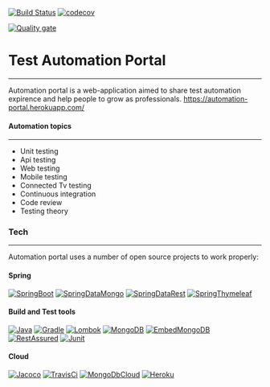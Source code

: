 [![Build Status](https://travis-ci.org/klindziukp/automation-portal.svg?branch=master)](https://travis-ci.org/klindziukp/automation-portal)
[![codecov](https://codecov.io/gh/klindziukp/automation-portal/branch/master/graph/badge.svg?token=etQz2ItWW9)](https://codecov.io/gh/klindziukp/automation-portal)

[![Quality gate](https://sonarcloud.io/api/project_badges/quality_gate?project=com.dandelion%3Aautomation-portal)](https://sonarcloud.io/dashboard?id=com.dandelion%3Aautomation-portal)


# Test Automation Portal 
---
Automation portal is a web-application aimed to share test automation expirence and help people to grow as professionals.
https://automation-portal.herokuapp.com/
#### Automation topics
---
- Unit testing
- Api testing
- Web  testing
- Mobile testing
- Connected Tv testing
- Continuous integration
- Code review
- Testing theory
### Tech
---
Automation portal uses a number of open source projects to work properly:
#### Spring
[![SpringBoot](https://img.shields.io/static/v1.svg?label=SpringBoot&message=2.1.5&color=green)](https://spring.io/projects/spring-boot)
[![SpringDataMongo](https://img.shields.io/static/v1.svg?label=SpringDataMongo&message=2.1.8&color=green)](https://spring.io/projects/spring-data-mongodb)
[![SpringDataRest](https://img.shields.io/static/v1.svg?label=SpringDataRest&message=2.1.8&color=green)](https://spring.io/projects/spring-data-rest) 
[![SpringThymeleaf](https://img.shields.io/static/v1.svg?label=SpringThymeleaf&message=3.0.11&color=green)](https://www.thymeleaf.org/)
#### Build and Test tools
[![Java](https://img.shields.io/static/v1.svg?label=Java&message=8&color=2197ba)](https://www.oracle.com/technetwork/java/javase/overview/java8-2100321.html)
[![Gradle](https://img.shields.io/static/v1.svg?label=Gradle&message=5.2.1&color=2197ba)](https://gradle.org/)
[![Lombok](https://img.shields.io/static/v1.svg?label=Lombok&message=1.8.6&color=2197ba)](https://projectlombok.org/)
[![MongoDB](https://img.shields.io/static/v1.svg?label=Mongo&message=4.0.3&color=2197ba)](https://www.mongodb.com/)
[![EmbedMongoDB](https://img.shields.io/static/v1.svg?label=EmbedMongo&message=2.2.0&color=2197ba)](https://github.com/flapdoodle-oss/de.flapdoodle.embed.mongo)
[![RestAssured](https://img.shields.io/static/v1.svg?label=RestAssured&message=3.3.0&color=2197ba)](http://rest-assured.io/)
[![Junit](https://img.shields.io/static/v1.svg?label=Junit&message=5.4.2&color=2197ba)](https://junit.org/junit5/docs/snapshot/user-guide/)
#### Cloud 
[![Jacoco](https://img.shields.io/static/v1.svg?label=Jacoco&message=CodeCov&color=efbdee)](https://www.eclemma.org/jacoco/)
[![TravisCi](https://img.shields.io/static/v1.svg?label=TravisCI&message=CIaaS&color=efbdee)](https://docs.travis-ci.com/user/for-beginners/)
[![MongoDbCloud](https://img.shields.io/static/v1.svg?label=MongoDbCloud&message=Atlas&color=efbdee)](https://www.mongodb.com/cloud)
[![Heroku](https://img.shields.io/static/v1.svg?label=Heroku&message=PaaS&color=efbdee)](https://www.heroku.com/)

